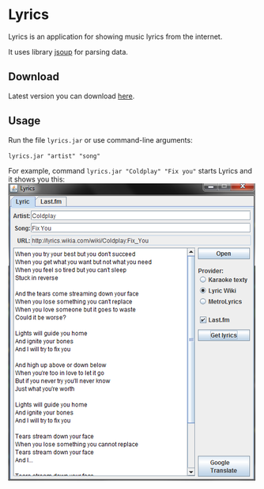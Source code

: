 # Lyrics
Lyrics is an application for showing music lyrics from the internet.

It uses library [jsoup](https://github.com/jhy/jsoup) for parsing data.

## Download
Latest version you can download [here](https://github.com/hermajan/lyrics/releases/latest).

## Usage
Run the file `lyrics.jar` or use command-line arguments:

`lyrics.jar "artist" "song"`

For example, command `lyrics.jar "Coldplay" "Fix you"` starts Lyrics and it shows you this:
![Lyrics](lyrics.png)
